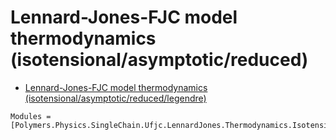 # Lennard-Jones-FJC model thermodynamics (isotensional/asymptotic/reduced)

  * [Lennard-Jones-FJC model thermodynamics (isotensional/asymptotic/reduced/legendre)](../../../../../../../legendre)

```@autodocs
Modules = [Polymers.Physics.SingleChain.Ufjc.LennardJones.Thermodynamics.Isotensional.Asymptotic.Reduced]
```
